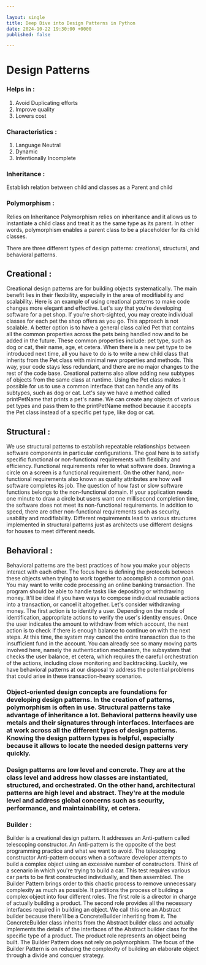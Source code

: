 ```yaml
---

layout: single
title: Deep Dive into Design Patterns in Python
date: 2024-10-22 19:30:00 +0000
published: false

---
```


# Design Patterns


### Helps in :
1. Avoid Duplicating efforts
2. Improve quality
3. Lowers cost

### Characteristics :
1. Language Neutral
2. Dynamic
3. Intentionally Incomplete


### Inheritance : 
Establish relation between child and classes as a Parent and child
### Polymorphism :
Relies on Inheritance
Polymorphism relies on inheritance and it allows us to instantiate a child class and treat it as the same type as its parent. In other words, polymorphism enables a parent class to be a placeholder for its child classes.

There are three different types of design patterns: creational, structural, and behavioral patterns. 

## Creational :
Creational design patterns are for building objects systematically. The main benefit lies in their flexibility, especially in the area of modifiability and scalability. Here is an example of using creational patterns to make code changes more elegant and effective. Let's say that you're developing software for a pet shop. If you're short-sighted, you may create individual classes for each pet the shop offers as you go. This approach is not scalable. A better option is to have a general class called Pet that contains all the common properties across the pets being handled now and to be added in the future. These common properties include: pet type, such as dog or cat, their name, age, et cetera. When there is a new pet type to be introduced next time, all you have to do is to write a new child class that inherits from the Pet class with minimal new properties and methods. This way, your code stays less redundant, and there are no major changes to the rest of the code base. Creational patterns also allow adding new subtypes of objects from the same class at runtime. Using the Pet class makes it possible for us to use a common interface that can handle any of its subtypes, such as dog or cat. Let's say we have a method called printPetName that prints a pet's name. We can create any objects of various pet types and pass them to the printPetName method because it accepts the Pet class instead of a specific pet type, like dog or cat. 

## Structural :
We use structural patterns to establish repeatable relationships between software components in particular configurations. The goal here is to satisfy specific functional or non-functional requirements with flexibility and efficiency. Functional requirements refer to what software does. Drawing a circle on a screen is a functional requirement. On the other hand, non-functional requirements also known as quality attributes are how well software completes its job. The question of how fast or slow software functions belongs to the non-functional domain. If your application needs one minute to draw a circle but users want one millisecond completion time, the software does not meet its non-functional requirements. In addition to speed, there are other non-functional requirements such as security, usability and modifiability. Different requirements lead to various structures implemented in structural patterns just as architects use different designs for houses to meet different needs.

## Behavioral :
Behavioral patterns are the best practices of how you make your objects interact with each other. The focus here is defining the protocols between these objects when trying to work together to accomplish a common goal. You may want to write code processing an online banking transaction. The program should be able to handle tasks like depositing or withdrawing money. It'll be ideal if you have ways to compose individual reusable actions into a transaction, or cancel it altogether. Let's consider withdrawing money. The first action is to identify a user. Depending on the mode of identification, appropriate actions to verify the user's identity ensues. Once the user indicates the amount to withdraw from which account, the next action is to check if there is enough balance to continue on with the next steps. At this time, the system may cancel the entire transaction due to the insufficient fund in the account. You can already see so many moving parts involved here, namely the authentication mechanism, the subsystem that checks the user balance, et cetera, which requires the careful orchestration of the actions, including close monitoring and backtracking. Luckily, we have behavioral patterns at our disposal to address the potential problems that could arise in these transaction-heavy scenarios. 


### Object-oriented design concepts are foundations for developing design patterns. In the creation of patterns, polymorphism is often in use. Structural patterns take advantage of inheritance a lot. Behavioral patterns heavily use metals and their signatures through interfaces. Interfaces are at work across all the different types of design patterns. Knowing the design pattern types is helpful, especially because it allows to locate the needed design patterns very quickly.


### Design patterns are low level and concrete. They are at the class level and address how classes are instantiated, structured, and orchestrated. On the other hand, architectural patterns are high level and abstract. They're at the module level and address global concerns such as security, performance, and maintainability, et cetera. 

### Builder :
Builder is a creational design pattern. It addresses an Anti-pattern called telescoping constructor. An Anti-pattern is the opposite of the best programming practice and what we want to avoid. The telescoping constructor Anti-pattern occurs when a software developer attempts to build a complex object using an excessive number of constructors. Think of a scenario in which you're trying to build a car. This test requires various car parts to be first constructed individually, and then assembled. The Builder Pattern brings order to this chaotic process to remove unnecessary complexity as much as possible. It partitions the process of building a complex object into four different roles. The first role is a director in charge of actually building a product. The second role provides all the necessary interfaces required in building an object. We call this one an Abstract builder because there'll be a ConcreteBuilder inheriting from it. The ConcreteBuilder class inherits from the Abstract builder class and actually implements the details of the interfaces of the Abstract builder class for the specific type of a product. The product role represents an object being built. The Builder Pattern does not rely on polymorphism. The focus of the Builder Pattern is on reducing the complexity of building an elaborate object through a divide and conquer strategy.

      



